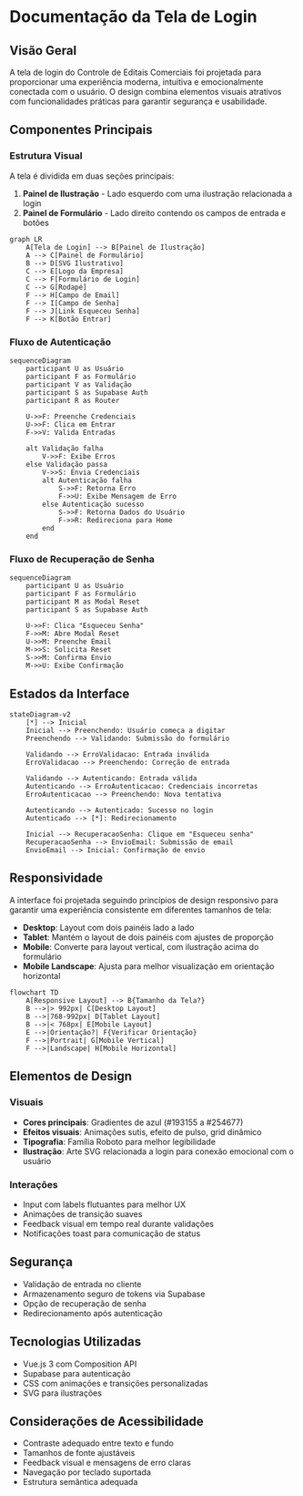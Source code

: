 # Documentação da Tela de Login

## Visão Geral
A tela de login do Controle de Editais Comerciais foi projetada para proporcionar uma experiência moderna, intuitiva e emocionalmente conectada com o usuário. O design combina elementos visuais atrativos com funcionalidades práticas para garantir segurança e usabilidade.

## Componentes Principais

### Estrutura Visual
A tela é dividida em duas seções principais:

1. **Painel de Ilustração** - Lado esquerdo com uma ilustração relacionada a login
2. **Painel de Formulário** - Lado direito contendo os campos de entrada e botões

```mermaid
graph LR
    A[Tela de Login] --> B[Painel de Ilustração]
    A --> C[Painel de Formulário]
    B --> D[SVG Ilustrativo]
    C --> E[Logo da Empresa]
    C --> F[Formulário de Login]
    C --> G[Rodapé]
    F --> H[Campo de Email]
    F --> I[Campo de Senha]
    F --> J[Link Esqueceu Senha]
    F --> K[Botão Entrar]
```

### Fluxo de Autenticação

```mermaid
sequenceDiagram
    participant U as Usuário
    participant F as Formulário
    participant V as Validação
    participant S as Supabase Auth
    participant R as Router

    U->>F: Preenche Credenciais
    U->>F: Clica em Entrar
    F->>V: Valida Entradas
    
    alt Validação falha
        V->>F: Exibe Erros
    else Validação passa
        V->>S: Envia Credenciais
        alt Autenticação falha
            S->>F: Retorna Erro
            F->>U: Exibe Mensagem de Erro
        else Autenticação sucesso
            S->>F: Retorna Dados do Usuário
            F->>R: Redireciona para Home
        end
    end
```

### Fluxo de Recuperação de Senha

```mermaid
sequenceDiagram
    participant U as Usuário
    participant F as Formulário
    participant M as Modal Reset
    participant S as Supabase Auth
    
    U->>F: Clica "Esqueceu Senha"
    F->>M: Abre Modal Reset
    U->>M: Preenche Email
    M->>S: Solicita Reset
    S->>M: Confirma Envio
    M->>U: Exibe Confirmação
```

## Estados da Interface

```mermaid
stateDiagram-v2
    [*] --> Inicial
    Inicial --> Preenchendo: Usuário começa a digitar
    Preenchendo --> Validando: Submissão do formulário
    
    Validando --> ErroValidacao: Entrada inválida
    ErroValidacao --> Preenchendo: Correção de entrada
    
    Validando --> Autenticando: Entrada válida
    Autenticando --> ErroAutenticacao: Credenciais incorretas
    ErroAutenticacao --> Preenchendo: Nova tentativa
    
    Autenticando --> Autenticado: Sucesso no login
    Autenticado --> [*]: Redirecionamento
    
    Inicial --> RecuperacaoSenha: Clique em "Esqueceu senha"
    RecuperacaoSenha --> EnvioEmail: Submissão de email
    EnvioEmail --> Inicial: Confirmação de envio
```

## Responsividade
A interface foi projetada seguindo princípios de design responsivo para garantir uma experiência consistente em diferentes tamanhos de tela:

- **Desktop**: Layout com dois painéis lado a lado
- **Tablet**: Mantém o layout de dois painéis com ajustes de proporção
- **Mobile**: Converte para layout vertical, com ilustração acima do formulário
- **Mobile Landscape**: Ajusta para melhor visualização em orientação horizontal

```mermaid
flowchart TD
    A[Responsive Layout] --> B{Tamanho da Tela?}
    B -->|> 992px| C[Desktop Layout]
    B -->|768-992px| D[Tablet Layout]
    B -->|< 768px| E[Mobile Layout]
    E -->|Orientação?| F{Verificar Orientação}
    F -->|Portrait| G[Mobile Vertical]
    F -->|Landscape| H[Mobile Horizontal]
```

## Elementos de Design

### Visuais
- **Cores principais**: Gradientes de azul (#193155 a #254677)
- **Efeitos visuais**: Animações sutis, efeito de pulso, grid dinâmico
- **Tipografia**: Família Roboto para melhor legibilidade
- **Ilustração**: Arte SVG relacionada a login para conexão emocional com o usuário

### Interações
- Input com labels flutuantes para melhor UX
- Animações de transição suaves
- Feedback visual em tempo real durante validações
- Notificações toast para comunicação de status

## Segurança
- Validação de entrada no cliente
- Armazenamento seguro de tokens via Supabase
- Opção de recuperação de senha
- Redirecionamento após autenticação

## Tecnologias Utilizadas
- Vue.js 3 com Composition API
- Supabase para autenticação
- CSS com animações e transições personalizadas
- SVG para ilustrações

## Considerações de Acessibilidade
- Contraste adequado entre texto e fundo
- Tamanhos de fonte ajustáveis
- Feedback visual e mensagens de erro claras
- Navegação por teclado suportada
- Estrutura semântica adequada
